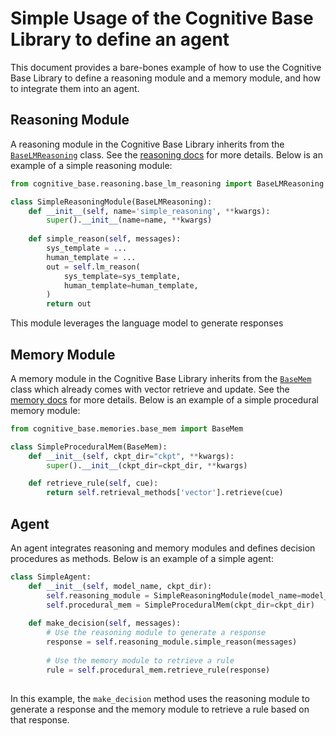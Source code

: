 # Simple Usage of the Cognitive Base Library to define an agent

This document provides a bare-bones example of how to use the Cognitive Base Library to define a reasoning module and a memory module, and how to integrate them into an agent.

## Reasoning Module

A reasoning module in the Cognitive Base Library inherits from the [`BaseLMReasoning`](../reasoning/base_lm_reasoning.py) class. See the [reasoning docs](reasoning.md) for more details. Below is an example of a simple reasoning module:

```python
from cognitive_base.reasoning.base_lm_reasoning import BaseLMReasoning

class SimpleReasoningModule(BaseLMReasoning):
    def __init__(self, name='simple_reasoning', **kwargs):
        super().__init__(name=name, **kwargs)
    
    def simple_reason(self, messages):
        sys_template = ...
        human_template = ...
        out = self.lm_reason(
            sys_template=sys_template,
            human_template=human_template,
        )
        return out
```

This module leverages the language model to generate responses

## Memory Module

A memory module in the Cognitive Base Library inherits from the [`BaseMem`](../memories/base_mem.py) class which already comes with vector retrieve and update. See the [memory docs](memories.md) for more details. Below is an example of a simple procedural memory module:

```python
from cognitive_base.memories.base_mem import BaseMem

class SimpleProceduralMem(BaseMem):
    def __init__(self, ckpt_dir="ckpt", **kwargs):
        super().__init__(ckpt_dir=ckpt_dir, **kwargs)

    def retrieve_rule(self, cue):
        return self.retrieval_methods['vector'].retrieve(cue)
```

## Agent

An agent integrates reasoning and memory modules and defines decision procedures as methods. Below is an example of a simple agent:

```python
class SimpleAgent:
    def __init__(self, model_name, ckpt_dir):
        self.reasoning_module = SimpleReasoningModule(model_name=model_name)
        self.procedural_mem = SimpleProceduralMem(ckpt_dir=ckpt_dir)
    
    def make_decision(self, messages):
        # Use the reasoning module to generate a response
        response = self.reasoning_module.simple_reason(messages)
        
        # Use the memory module to retrieve a rule
        rule = self.procedural_mem.retrieve_rule(response)
        
```

In this example, the `make_decision` method uses the reasoning module to generate a response and the memory module to retrieve a rule based on that response.
